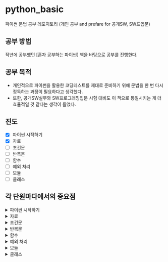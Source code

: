 # python_basic
파이썬 문법 공부 레포지토리 (개인 공부 and prefare for 공개SW, SW프입문)

## 공부 방법
작년에 공부했던 [혼자 공부하는 파이썬] 책을 바탕으로 공부를 진행한다.

## 공부 목적
* 개인적으로 파이썬을 활용한 코딩테스트를 제대로 준비하기 위해 문법을 한 번 다시 정독하는 과정이 필요하다고 생각했다.
* 또한, 공개SW실무와 SW프로그래밍입문 시험 대비도 이 책으로 통일시키는 게 더 효율적일 것 같다는 생각이 들었다.

## 진도
- [x] 파이썬 시작하기
- [x] 자료
- [ ] 조건문
- [ ] 반복문
- [ ] 함수
- [ ] 예외 처리
- [ ] 모듈
- [ ] 클래스

## 각 단원마다에서의 중요점
<details>
<summary>파이썬 시작하기</summary>
<div markdown="1">
  <h3>이 책에서 자주 나오는 파이썬 용어들</h3>
  <ul>
    <li>
      <code><b>키워드</b></code>: 특별한 의미가 부여된 단어로, 파이썬이 만들어질 때 이미 사용하겠다고 예약해 놓은 단어
    </li>
    <li>
      <code><b>식별자</b></code>: 프로그래밍 언어에서 이름을 붙일 때 사용하는 단어
      <ul>
        <li>키워드를 사용하면 안 됩니다.</li>
        <li>특수 문자는 언더 바(_)만 허용됩니다.</li>
        <li>숫자로 시작하면 안 됩니다.</li>
        <li>공백을 포함할 수 없습니다.</li>
        <li>캐멀케이스(대문자시작)은 <code><b>클래스</b></code>를 의미, 괄호가 있으면 <code><b>생성자</b></code>를 의미</li>
        <li>스네이크케이스(소문자시작)은 괄호가 있으면 <code><b>함수</b></code>, 없으면 <code><b>변수</b></code>를 의미</li>
      </ul>
    </li>
  </ul>
  <ul>
    <li>파이썬은 <code><b>대소문자를 구분</b></code>합니다.</li>
    <li><code><b>print()</b></code>함수로 여러 개를 출력하면, 공백 한 칸이 추가되면서 여러 개가 출력됩니다.</li>
  </ul>
</div>
  
</details>
<details>
<summary>자료</summary>
<div markdown="1">
  <h3>자료형과 문자열</h3>
  <ul>
    <li><code><b>type()</b></code>: 자료의 형식 확인</li>
    <li><code><b>len()</b></code>: 길이 확인</li>
    <li><code><b>문자열+문자열</b></code>: 공백 없이 바로 문자열이 연결됩니다. 참고로, 문자열과 숫자를 결합할 수는 없습니다.</li>
    <li><code><b>문자*숫자</b></code> 또는 <code><b>숫자*문자</b></code>: 문자열을 숫자만큼 반복합니다.</li>
    <li>
      <code><b>[a:b]</b></code>: 슬라이싱 (특정 범위를 선택합니다. b 직전까지를 선택하며, 원본이 변하지 않습니다.)
      <ul>
        <li>변형1:<code><b>[-3:-1]</b></code>: -1은 뒤에서부터를 의미합니다. 뒤에서부터 2번째, 3번째를 선택한다는 뜻 입니다.</li>
        <li>변형2:<code><b>[1:]</b></code>: 1번째 (2번째) 값부터 끝까지를 선택한다는 뜻 입니다.</li>
        <li>변형3:<code><b>[:3]</b></code>: 0번째, 1번째, 2번째까지를 선택한다는 뜻 입니다.</li>
      </ul>
    </li>
  </ul>
  <ul>
    <li>문자열에서 따옴표를 출력하려면 앞에 \ 문자를 넣으면 됩니다.</li>
    <li>\ 문자를 두 번 넣으면 \ 하나를 의미합니다.</li>
    <li>
      """와 같이 따옴표를 세 번 입력하면 여러 줄 문자열을 입력할 수 있습니다.
      <li>
        """를 입력한 뒤 한 줄씩 내린 다음 문자열을 입력하면 위 아래로 의도치 않은 줄바꿈이 들어갑니다. 이때 따옴표 앞에 \를 붙인다면 없앨 수 있습니다.
      </li>
    </li>
    <li>파이썬은 <code><b>제로 인덱스</b></code>라서 0부터 시작합니다.</li>
  </ul>
  <h3>숫자</h3>
  <ul>
    <li>파이썬의 숫자 타입은 <code><b>int</b></code>와 <code><b>float</b></code>으로 나뉩니다.</li>
  </ul>
  <h3>변수와 입력</h3>
  <ul>
    <li><code><b>input()</code></b>함수로는 입력을 받을 수 있으며, 결과는 무조건 <code><b>문자열</b></code>입니다.</li>
    <li>
      <code><b>int()</b></code> 또는 <code><b>float()</b></code>: 문자열 또는 숫자를 정수, 실수로 변환합니다.
      <ul>
        <li><code><b>int(실수)</b></code>: 소수점 버리고 나머지 숫자로 변환</li>
        <li><code><b>float(정수)</b></code>, <code><b>float(정수문자열)</b></code>: .0을 붙이며 실수로 변환</li>
        <li><code><b>int(실수문자열)</b></code>: ValueError 발생</li>
      </ul>
    </li>
    <li><code><b>str()</b></code>: 문자열로 변환합니다.</li>
  </ul>
  <h3>숫자와 문자열의 다양한 기능</h3>
  <ul>
    <li>
      <code><b>format()</b></code> 함수를 이용하면 자료를 문자열로 변환할 수 있습니다. 또, 특정 양식으로 출력할 수도 있습니다.
      <ul>
        <li>
          <code>"{}".format(10)</code>와 같이 사용할 수 있고, 숫자 이외의 자료형에도 적용할 수 있습니다.
        </li>
        <li>괄호의 갯수가 변수의 갯수보다 많으면 IndexError가 발생하며, 그 반대의 경우는 문제가 없습니다.</li>
        <li><code><b>"{:g}".format(문자열)</b></code>를 활용하면 문자열에서 의미없는 소수점을 제거할 수 있습니다.</li>
      </ul>
    </li>
    <li><code><b>upper()</b></code>와 <code><b>lower()</b></code> 로 알파벳 문자열을 각각 대문자, 소문자로 바꿀 수 있으며 비파괴적입니다.</li>
    <li><code><b>strip()</b></code>을 사용하면 문자열 양옆의 공백을 제거할 수 있습니다.</li>
    <li><code><b>isOO()</b></code>을 사용하면 문자열이 특정 규칙으로만 구성되어 있는지 검사할 수 있습니다.</li>
    <li><code><b>문자열.find(테스트 문자열)</b></code>는 테스트 문자열이 문자열의 몇 번째에서 처음 등장하는지를 확인합니다. 없으면 -1이 나옵니다.</li>
    <li><code><b>테스트 문자열 in 문자열</b></code>의 in을 활용하면 테스트 문자열이 문자열 안에 있는지 확인할 수 있습니다.</li>
    <li><code><b>split()</b></code>메서드로 문자열을 특정 문자를 기준으로 나눌 수 있습니다. 리스트가 반환됩니다.</li>
  </ul>
</div>
</details>
<details>
<summary>조건문</summary>
<div markdown="1">
  <h3>불 자료형과 if 조건문</h3>
  <ul>
    <li><code>if (9 <= x <= 12):</code>와 같이 작성하면 연속적으로 조건을 검사할 수 있습니다.</li>
  </ul>
  <h3>if-else와 elif 구문</h3>
  <ul>
    <li><code>if-elif-else</code>를 사용할 때 else가 꼭 필요한 것은 아닙니다.</li>
  </ul>
</div>
</details>
<details>
<summary>반복문</summary>
<div markdown="1">
</div>
</details>
<details>
<summary>함수</summary>
<div markdown="1">
</div>
</details>
<details>
<summary>예외 처리</summary>
<div markdown="1">
</div>
</details>
<details>
<summary>모듈</summary>
<div markdown="1">
</div>
</details>
<details>
<summary>클래스</summary>
<div markdown="1">
</div>
</details>
